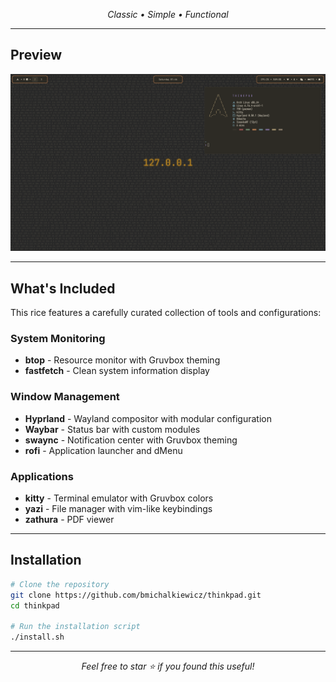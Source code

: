 <div align="center">

*Classic • Simple • Functional*

</div>

---

## **Preview**

![Preview](assets/preview.png)

---

## **What's Included**

This rice features a carefully curated collection of tools and configurations:

### **System Monitoring**
- **btop** - Resource monitor with Gruvbox theming
- **fastfetch** - Clean system information display

### **Window Management** 
- **Hyprland** - Wayland compositor with modular configuration
- **Waybar** - Status bar with custom modules
- **swaync** - Notification center with Gruvbox theming
- **rofi** - Application launcher and dMenu

### **Applications**
- **kitty** - Terminal emulator with Gruvbox colors
- **yazi** - File manager with vim-like keybindings
- **zathura** - PDF viewer

---

## **Installation**

```bash
# Clone the repository
git clone https://github.com/bmichalkiewicz/thinkpad.git
cd thinkpad

# Run the installation script
./install.sh
```
---


<div align="center">

*Feel free to star ⭐ if you found this useful!*

</div>
